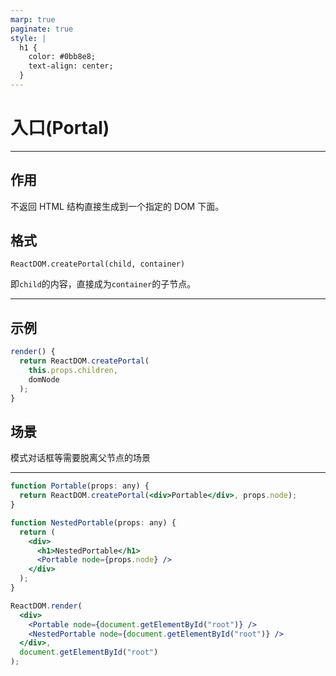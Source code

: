 ```yaml
---
marp: true
paginate: true
style: |
  h1 {
    color: #0bb8e8;
    text-align: center;
  }
---
```


# 入口(Portal)

---

## 作用

不返回 HTML 结构直接生成到一个指定的 DOM 下面。

## 格式

```
ReactDOM.createPortal(child, container)
```

即`child`的内容，直接成为`container`的子节点。

---

## 示例

```jsx
render() {
  return ReactDOM.createPortal(
    this.props.children,
    domNode
  );
}
```

## 场景

模式对话框等需要脱离父节点的场景

---

```jsx
function Portable(props: any) {
  return ReactDOM.createPortal(<div>Portable</div>, props.node);
}

function NestedPortable(props: any) {
  return (
    <div>
      <h1>NestedPortable</h1>
      <Portable node={props.node} />
    </div>
  );
}

ReactDOM.render(
  <div>
    <Portable node={document.getElementById("root")} />
    <NestedPortable node={document.getElementById("root")} />
  </div>,
  document.getElementById("root")
);
```

